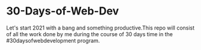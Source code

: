 # 30-Days-of-Web-Dev
Let's start 2021 with a bang and something productive.This repo will consist of all the work done by me during the course of 30 days time in the #30daysofwebdevelopment program.
